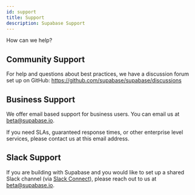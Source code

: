 ```yaml
---
id: support
title: Support
description: Supabase Support
---
```


How can we help?

## Community Support

For help and questions about best practices, we have a discussion forum set up on GitHub: https://github.com/supabase/supabase/discussions

## Business Support

We offer email based support for business users. You can email us at beta@supabase.io.

If you need SLAs, guaranteed response times, or other enterprise level services, please contact us at this email address.

## Slack Support

If you are building with Supabase and you would like to set up a shared Slack channel (via [Slack Connect](https://slack.com/connect)), please reach out to us at beta@supabase.io.
